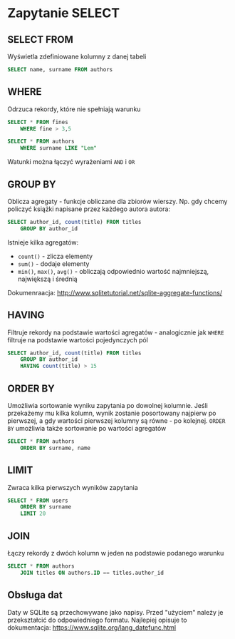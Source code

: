 # Zapytanie SELECT

## SELECT FROM

Wyświetla zdefiniowane kolumny z danej tabeli

```SQL
SELECT name, surname FROM authors
```

## WHERE

Odrzuca rekordy, które nie spełniają warunku

```SQL
SELECT * FROM fines
    WHERE fine > 3,5
```

```SQL
SELECT * FROM authors
    WHERE surname LIKE "Lem"
```

Watunki można łączyć wyrażeniami ```AND``` i ```OR```

## GROUP BY

Oblicza agregaty - funkcje obliczane dla zbiorów wierszy. Np. gdy chcemy policzyć książki napisane przez każdego autora autora:

```SQL
SELECT author_id, count(title) FROM titles
    GROUP BY author_id
```

Istnieje kilka agregatów:

 * `count()` - zlicza elementy
 * `sum()` - dodaje elementy
 * `min()`, `max()`, `avg()` - obliczają odpowiednio wartość najmniejszą, największą i średnią

 Dokumenraacja: http://www.sqlitetutorial.net/sqlite-aggregate-functions/

## HAVING

Filtruje rekordy na podstawie wartości agregatów - analogicznie jak `WHERE` filtruje na podstawie wartości pojedynczych pól

```SQL
SELECT author_id, count(title) FROM titles
    GROUP BY author_id
    HAVING count(title) > 15
```

## ORDER BY

Umożliwia sortowanie wyniku zapytania po dowolnej kolumnie. Jeśli przekażemy mu kilka kolumn, wynik zostanie posortowany najpierw po pierwszej, a gdy wartości pierwszej kolumny są równe - po kolejnej. `ORDER BY` umożliwia także sortowanie po wartości agregatów

```SQL
SELECT * FROM authors
    ORDER BY surname, name
```

## LIMIT

Zwraca kilka pierwszych wyników zapytania

```SQL
SELECT * FROM users
    ORDER BY surname
    LIMIT 20
```

## JOIN

Łączy rekordy z dwóch kolumn w jeden na podstawie podanego warunku

```SQL
SELECT * FROM authors
    JOIN titles ON authors.ID == titles.author_id
```

## Obsługa dat

Daty w SQLite są przechowywane jako napisy. Przed "użyciem" należy je przekształcić do odpowiedniego formatu. Najlepiej opisuje to dokumentacja: https://www.sqlite.org/lang_datefunc.html